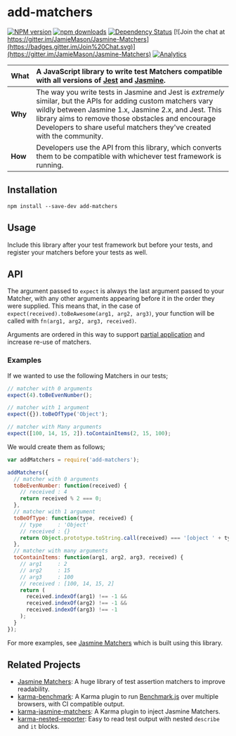 # add-matchers

[![NPM version](http://img.shields.io/npm/v/add-matchers.svg?style=flat-square)](https://www.npmjs.com/package/add-matchers)
[![npm downloads](https://img.shields.io/npm/dm/add-matchers.svg?style=flat-square)](https://www.npmjs.com/package/add-matchers)
[![Dependency Status](http://img.shields.io/david/JamieMason/add-matchers.svg?style=flat-square)](https://david-dm.org/JamieMason/add-matchers)
[![Join the chat at https://gitter.im/JamieMason/Jasmine-Matchers](https://badges.gitter.im/Join%20Chat.svg)](https://gitter.im/JamieMason/Jasmine-Matchers)
[![Analytics](https://ga-beacon.appspot.com/UA-45466560-5/jasmine-matchers?flat&useReferer)](https://github.com/igrigorik/ga-beacon)

|**What**|A JavaScript library to write test Matchers compatible with all versions of [Jest](http://facebook.github.io/jest/) and [Jasmine](https://jasmine.github.io/).|
|---|:---|
|**Why**|The way you write tests in Jasmine and Jest is _extremely_ similar, but the APIs for adding custom matchers vary wildly between Jasmine 1.x, Jasmine 2.x, and Jest. This library aims to remove those obstacles and encourage Developers to share useful matchers they've created with the community.|
|**How**|Developers use the API from this library, which converts them to be compatible with whichever test framework is running.|

## Installation

```
npm install --save-dev add-matchers
```

## Usage

Include this library after your test framework but before your tests, and register your matchers before your tests as well.

## API

The argument passed to `expect` is always the last argument passed to your Matcher, with any other arguments appearing before it in the order they were supplied. This means that, in the case of `expect(received).toBeAwesome(arg1, arg2, arg3)`, your function will be called with `fn(arg1, arg2, arg3, received)`.

Arguments are ordered in this way to support [partial application](http://ejohn.org/blog/partial-functions-in-javascript/) and increase re-use of matchers.

### Examples

If we wanted to use the following Matchers in our tests;

```js
// matcher with 0 arguments
expect(4).toBeEvenNumber();

// matcher with 1 argument
expect({}).toBeOfType('Object');

// matcher with Many arguments
expect([100, 14, 15, 2]).toContainItems(2, 15, 100);
```

We would create them as follows;

```js
var addMatchers = require('add-matchers');

addMatchers({
  // matcher with 0 arguments
  toBeEvenNumber: function(received) {
    // received : 4
    return received % 2 === 0;
  },
  // matcher with 1 argument
  toBeOfType: function(type, received) {
    // type     : 'Object'
    // received : {}
    return Object.prototype.toString.call(received) === '[object ' + type + ']';
  },
  // matcher with many arguments
  toContainItems: function(arg1, arg2, arg3, received) {
    // arg1     : 2
    // arg2     : 15
    // arg3     : 100
    // received : [100, 14, 15, 2]
    return (
      received.indexOf(arg1) !== -1 &&
      received.indexOf(arg2) !== -1 &&
      received.indexOf(arg3) !== -1
    );
  }
});
```

For more examples, see [Jasmine Matchers](https://github.com/JamieMason/Jasmine-Matchers/tree/master/src) which is built using this library.

## Related Projects

+ [Jasmine Matchers](https://github.com/JamieMason/Jasmine-Matchers): A huge library of test assertion matchers to improve readability.
+ [karma-benchmark](https://github.com/JamieMason/karma-benchmark): A Karma plugin to run [Benchmark.js](https://benchmarkjs.com/) over multiple browsers, with CI compatible output.
+ [karma-jasmine-matchers](https://github.com/JamieMason/karma-jasmine-matchers): A Karma plugin to inject Jasmine Matchers.
+ [karma-nested-reporter](https://github.com/JamieMason/karma-nested-reporter): Easy to read test output with nested `describe` and `it` blocks.
